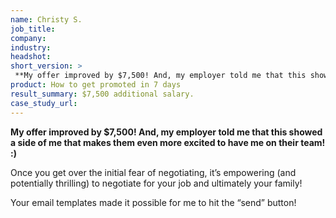 ```yaml
---
name: Christy S.
job_title: 
company: 
industry: 
headshot: 
short_version: >
 **My offer improved by $7,500! And, my employer told me that this showed a side of me that makes them even more excited to have me on their team! :)**
product: How to get promoted in 7 days
result_summary: $7,500 additional salary.
case_study_url: 
---
```


**My offer improved by $7,500! And, my employer told me that this showed a side of me that makes them even more excited to have me on their team! :)**

Once you get over the initial fear of negotiating, it’s empowering (and potentially thrilling) to negotiate for your job and ultimately your family!

Your email templates made it possible for me to hit the “send” button!